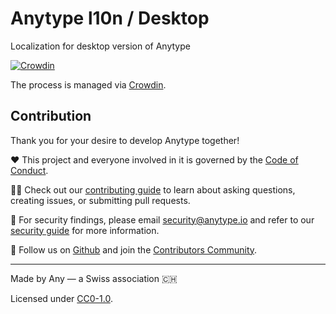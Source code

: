 # Anytype l10n / Desktop
Localization for desktop version of Anytype

[![Crowdin](https://badges.crowdin.net/anytype-desktop/localized.svg)](https://crowdin.com/project/anytype-desktop)

The process is managed via [Crowdin](https://crowdin.com/project/anytype-desktop).

## Contribution
Thank you for your desire to develop Anytype together!

❤️ This project and everyone involved in it is governed by the [Code of Conduct](docs/CODE_OF_CONDUCT.md).

🧑‍💻 Check out our [contributing guide](docs/CONTRIBUTING.md) to learn about asking questions, creating issues, or submitting pull requests.

🫢 For security findings, please email [security@anytype.io](mailto:security@anytype.io) and refer to our [security guide](docs/SECURITY.md) for more information.

🤝 Follow us on [Github](https://github.com/anyproto) and join the [Contributors Community](https://github.com/orgs/anyproto/discussions).

---
Made by Any — a Swiss association 🇨🇭

Licensed under [CC0-1.0](./LICENSE.md).
